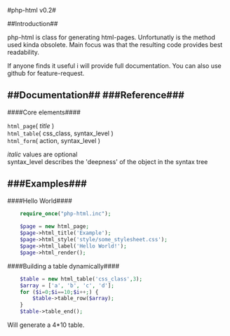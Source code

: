 #php-html v0.2#

##Introduction##

php-html is class for generating html-pages. Unfortunatly is the method used kinda obsolete.
Main focus was that the resulting code provides best readability.

If anyone finds it useful i will provide full documentation.
You can also use github for feature-request.

##Documentation##
###Reference###
------
####Core elements####

`html_page`( *title* )  
`html_table`( css_class, syntax_level )  
`html_form`( action, syntax_level )

*italic* values are optional  
syntax_level describes the 'deepness' of the object in the syntax tree

###Examples###
-----
####Hello World####
```php
	require_once("php-html.inc");
	
	$page = new html_page;
	$page->html_title('Example');
	$page->html_style('style/some_stylesheet.css');
	$page->html_label('Hello World!');
	$page->html_render();
```
####Building a table dynamically####
```php
	$table = new html_table('css_class',3);
	$array = ['a', 'b', 'c', 'd'];
	for ($i=0;$i==10;$i++;) {
		$table->table_row($array);
	}
	$table->table_end();

```
Will generate a 4*10 table.